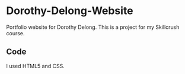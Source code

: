 # Dorothy-Delong-Website

Portfolio website for Dorothy Delong. This is a project for my Skillcrush course. 

## Code

I used HTML5 and CSS.
